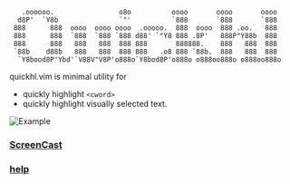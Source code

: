        .oooooo.                o8o          oooo       oooo       oooo  
      d8P'  `Y8b               `"'          `888       `888       `888  
     888      888  oooo  oooo oooo  .ooooo.  888  oooo  888 .oo.   888  
     888      888  `888  `888 `888 d88' `"Y8 888 .8P'   888P"Y88b  888
     888      888   888   888  888 888       888888.    888   888  888  
     `88b    d88b   888   888  888 888   .o8 888 `88b.  888   888  888  
      `Y8bood8P'Ybd'`V88V"V8P'o888o`Y8bod8P'o888o o888oo888o o888oo888o

quickhl.vim is minimal utility for

* quickly highlight `<cword>`
* quickly highlight visually selected text.

![Example](https://github.com/t9md/t9md/blob/master/img/quickhl_anime.gif)
### [ScreenCast](http://www.youtube.com/watch?v=W_XJlTbuoyI)
### [help](https://github.com/t9md/vim-quickhl/blob/master/doc/quickhl.txt)
